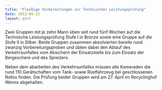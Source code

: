 ```yaml
---
title: "Fleißige Vorbereitungen zur Technischen Leistungsprüfung"
date: 2013-04-22
layout: post
---
```


Zwei Gruppen mit je zehn Mann üben seit rund fünf Wochen auf die Technische Leistungsprüfung Stufe I in Bronze sowie eine Gruppe auf die Stufe II in Silber. Beide Gruppen zusammen absolvierten bereits rund zwanzig Vorbereitungsproben und übten dabei den Ablauf des Verkehrsunfalles vom Absichern der Einsatzstelle bis zum Einsatz der Bergeschere und des Spreizers.

Neben dem abarbeiten des Verkehrsunfalles müssen alle Kameraden die rund 110 Gerätschaften vom Tank- sowie Rüstfahrzeug bei geschlossenen Rollos finden. Die Prüfung beider Gruppen wird am 27. April im Recyclinghof Wenns abgehalten.